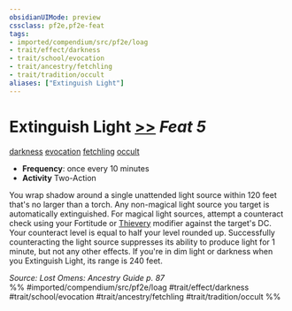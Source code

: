 ```yaml
---
obsidianUIMode: preview
cssclass: pf2e,pf2e-feat
tags:
- imported/compendium/src/pf2e/loag
- trait/effect/darkness
- trait/school/evocation
- trait/ancestry/fetchling
- trait/tradition/occult
aliases: ["Extinguish Light"]
---
```

# Extinguish Light  [>>](chapter-9-playing-the-game.md#Actions "Two-Action") *Feat 5*  
[darkness](rules/traits/darkness.md)  [evocation](evocation.md)  [fetchling](fetchling-b2.md)  [occult](occult.md)  

- **Frequency**: once every 10 minutes
- **Activity** Two-Action

You wrap shadow around a single unattended light source within 120 feet that's no larger than a torch. Any non-magical light source you target is automatically extinguished. For magical light sources, attempt a counteract check using your Fortitude or [Thievery](../skills.md#Thievery) modifier against the target's DC. Your counteract level is equal to half your level rounded up. Successfully counteracting the light source suppresses its ability to produce light for 1 minute, but not any other effects. If you're in dim light or darkness when you Extinguish Light, its range is 240 feet.

*Source: Lost Omens: Ancestry Guide p. 87*  
%% #imported/compendium/src/pf2e/loag #trait/effect/darkness #trait/school/evocation #trait/ancestry/fetchling #trait/tradition/occult %%